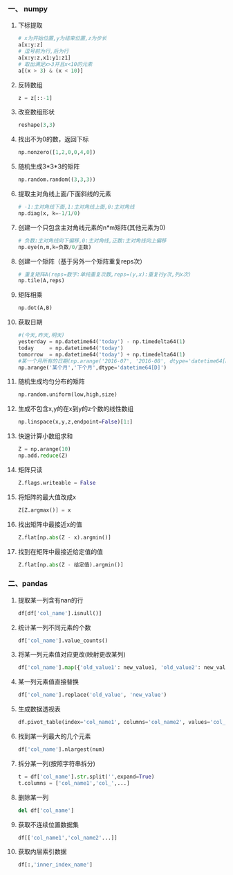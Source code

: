 ### 一、 numpy

1. 下标提取

   ```python
   # x为开始位置,y为结束位置,z为步长
   a[x:y:z]
   # 逗号前为行,后为行
   a[x:y:z,x1:y1:z1]
   # 取出满足x>3并且x<10的元素
   a[(x > 3) & (x < 10)]
   ```
   
2. 反转数组

   ```python
   z = z[::-1]
   ```

3. 改变数组形状

   ```python
   reshape(3,3)
   ```

4. 找出不为0的数，返回下标

   ```python
   np.nonzero([1,2,0,0,4,0])
   ```

5. 随机生成3\*3\*3的矩阵

   ```python
   np.random.random((3,3,3))
   ```

6. 提取主对角线上面/下面斜线的元素

   ```python
   # -1:主对角线下面,1:主对角线上面,0:主对角线
   np.diag(x, k=-1/1/0)
   ```

7. 创建一个只包含主对角线元素的n*m矩阵(其他元素为0)

   ```python
   # 负数:主对角线向下偏移,0:主对角线,正数:主对角线向上偏移
   np.eye(n,m,k=负数/0/正数)
   ```

7. 创建一个矩阵（基于另外一个矩阵重复reps次）

   ```python
   # 重复矩阵A(reps=数字:单纯重复次数,reps=(y,x):重复行y次,列x次)
   np.tile(A,reps)
   ```

8. 矩阵相乘

   ```python
   np.dot(A,B)
   ```

9. 获取日期

    ```python
    #(今天,昨天,明天)
    yesterday = np.datetime64('today') - np.timedelta64(1)
    today     = np.datetime64('today')
    tomorrow  = np.datetime64('today') + np.timedelta64(1)
    #某一个月所有的日期(np.arange('2016-07', '2016-08', dtype='datetime64[D]'))
    np.arange('某个月','下个月',dtype='datetime64[D]')
    ```

10. 随机生成均匀分布的矩阵

    ```python
    np.random.uniform(low,high,size)
    ```

11. 生成不包含x,y的在x到y的z个数的线性数组

    ```python
    np.linspace(x,y,z,endpoint=False)[1:]
    ```

12. 快速计算小数组求和

    ```python
    Z = np.arange(10)
    np.add.reduce(Z)
    ```

13. 矩阵只读

    ```python
    Z.flags.writeable = False
    ```

14. 将矩阵的最大值改成x

    ```python
    Z[Z.argmax()] = x
    ```

15. 找出矩阵中最接近x的值

    ```python
    Z.flat[np.abs(Z - x).argmin()]
    ```

17. 找到在矩阵中最接近给定值的值

     ```python
     Z.flat[np.abs(Z - 给定值).argmin()]
     ```

### 二、pandas

1. 提取某一列含有nan的行

   ```python
   df[df['col_name'].isnull()]
   ```

2. 统计某一列不同元素的个数

   ```python
   df['col_name'].value_counts()
   ```

3. 将某一列元素值对应更改(映射更改某列)

   ```python
   df['col_name'].map({'old_value1': new_value1, 'old_value2': new_value2})
   ```

4. 某一列元素值直接替换

   ```python
   df['col_name'].replace('old_value', 'new_value')
   ```

5. 生成数据透视表

   ```python
   df.pivot_table(index='col_name1', columns='col_name2', values='col_name3', aggfunc='method_name')
   ```

6. 找到某一列最大的几个元素

   ```python
   df['col_name'].nlargest(num)
   ```

7. 拆分某一列(按照字符串拆分)

   ```python
   t = df['col_name'].str.split('',expand=True)
   t.columns = ['col_name1','col_',...]
   ```

8. 删除某一列

   ```python
   del df['col_name']
   ```

9. 获取不连续位置数据集

   ```python
   df[['col_name1','col_name2'...]]
   ```

10. 获取内层索引数据

    ```python
    df[:,'inner_index_name']
    ```

    







